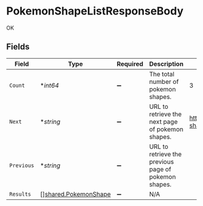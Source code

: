# PokemonShapeListResponseBody

OK


## Fields

| Field                                                               | Type                                                                | Required                                                            | Description                                                         | Example                                                             |
| ------------------------------------------------------------------- | ------------------------------------------------------------------- | ------------------------------------------------------------------- | ------------------------------------------------------------------- | ------------------------------------------------------------------- |
| `Count`                                                             | **int64*                                                            | :heavy_minus_sign:                                                  | The total number of pokemon shapes.                                 | 3                                                                   |
| `Next`                                                              | **string*                                                           | :heavy_minus_sign:                                                  | URL to retrieve the next page of pokemon shapes.                    | https://pokeapi.co/api/v2/pokemon-shape/?offset=20&limit=20         |
| `Previous`                                                          | **string*                                                           | :heavy_minus_sign:                                                  | URL to retrieve the previous page of pokemon shapes.                |                                                                     |
| `Results`                                                           | [][shared.PokemonShape](../../../pkg/models/shared/pokemonshape.md) | :heavy_minus_sign:                                                  | N/A                                                                 |                                                                     |